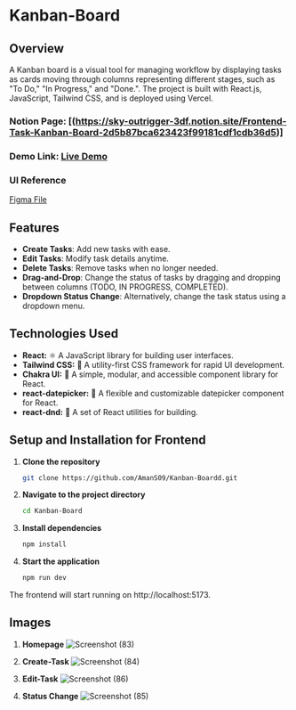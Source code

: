 # Kanban-Board

## Overview

 A Kanban board is a visual tool for managing workflow by displaying tasks as cards moving through columns representing different stages, such as "To Do," "In Progress," and "Done.". The project is built with React.js, JavaScript, Tailwind CSS, and is deployed using Vercel.

### Notion Page:  [(https://sky-outrigger-3df.notion.site/Frontend-Task-Kanban-Board-2d5b87bca623423f99181cdf1cdb36d5)] 

### Demo Link: [Live Demo](https://kanbann-board.vercel.app/)

### UI Reference
[Figma File](https://www.figma.com/design/LvIrJ2fcRNabf8UHMjBHJW/Front-End-Task?node-id=0-1&node-type=CANVAS&t=FsM3zcjq2IXdSHWn-0)



## Features

- **Create Tasks**: Add new tasks with ease.
- **Edit Tasks**: Modify task details anytime.
- **Delete Tasks**: Remove tasks when no longer needed.
- **Drag-and-Drop**: Change the status of tasks by dragging and dropping between columns (TODO, IN PROGRESS, COMPLETED).
- **Dropdown Status Change**: Alternatively, change the task status using a dropdown menu.



## Technologies Used

- **React:** ⚛️ A JavaScript library for building user interfaces.
- **Tailwind CSS:** 🎨 A utility-first CSS framework for rapid UI development.
- **Chakra UI:** 💎 A simple, modular, and accessible component library for React.
- **react-datepicker:** 📅 A flexible and customizable datepicker component for React.
- **react-dnd:** 🎯 A set of React utilities for building.


## Setup and Installation for Frontend

1. **Clone the repository**
    ```bash
    git clone https://github.com/AmanS09/Kanban-Boardd.git
2. **Navigate to the project directory**

    ```bash
    cd Kanban-Board
3. **Install dependencies**

    ```bash
    npm install 
4. **Start the application**

    ```bash
    npm run dev
    
The frontend will start running on http://localhost:5173. 


## Images

1. **Homepage**
   ![Screenshot (83)](https://github.com/user-attachments/assets/5b754dc7-bca8-4b8d-a8b4-ae91206e57b6)

3. **Create-Task**
    ![Screenshot (84)](https://github.com/user-attachments/assets/2ef6ce35-91cc-4879-a1a1-7d71d0568838)

4. **Edit-Task**
  ![Screenshot (86)](https://github.com/user-attachments/assets/0b0505ec-7b0c-44fe-94af-83ccaa9daa11)

5. **Status Change**
    ![Screenshot (85)](https://github.com/user-attachments/assets/dd09407c-f928-4bc3-984a-326cc96d7508)
